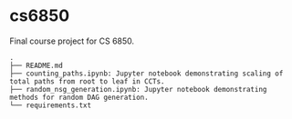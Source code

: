 # cs6850
Final course project for CS 6850.

```{bash}
.
├── README.md
├── counting_paths.ipynb: Jupyter notebook demonstrating scaling of total paths from root to leaf in CCTs.
├── random_nsg_generation.ipynb: Jupyter notebook demonstrating methods for random DAG generation.
└── requirements.txt
```
